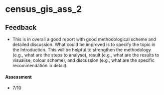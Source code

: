 # census_gis_ass_2

## Feedback
- This is in overall a good report with good methodological scheme and detailed discussion. What could be improved is to specify the topic in the Introduction. This will be helpful to strengthen the methodology (e.g., what are the steps to analyse), result (e.g., what are the results to visualise, colour scheme), and discussion (e.g., what are the specific recommendation in detail).

#### Assessment
- 7/10
